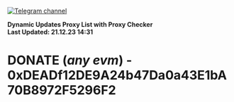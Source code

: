 [![Telegram channel](https://img.shields.io/endpoint?url=https://runkit.io/damiankrawczyk/telegram-badge/branches/master?url=https://t.me/n4z4v0d)](https://t.me/n4z4v0d) 

**Dynamic Updates Proxy List with Proxy Checker**  
**Last Updated: 21.12.23 14:31**

# DONATE (_any evm_) - 0xDEADf12DE9A24b47Da0a43E1bA70B8972F5296F2
